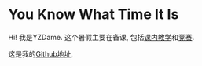 # You Know What Time It Is

Hi! 我是YZDame. 这个暑假主要在备课, 包括[课内教学](https://github.com/yzdame/redmath)和[竞赛](https://github.com/yzdame/bluemath).

这是我的[Github地址](https://github.com/yzdame).

